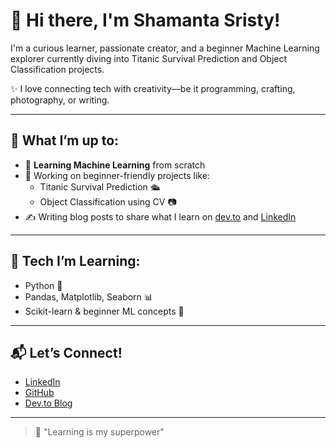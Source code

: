 # 👋 Hi there, I'm Shamanta Sristy!

I'm a curious learner, passionate creator, and a beginner Machine Learning explorer currently diving into Titanic Survival Prediction and Object Classification projects.

✨ I love connecting tech with creativity—be it programming, crafting, photography, or writing.

---

## 🚀 What I’m up to:

- 🎯 **Learning Machine Learning** from scratch
- 🧠 Working on beginner-friendly projects like:
  - Titanic Survival Prediction 🛳️
  - Object Classification using CV 📷
- ✍️ Writing blog posts to share what I learn on [dev.to](https://dev.to/shamantasristy) and [LinkedIn](https://www.linkedin.com/in/shamanta-sristy/)

---

## 🧰 Tech I’m Learning:
- Python 🐍
- Pandas, Matplotlib, Seaborn 📊
- Scikit-learn & beginner ML concepts 🤖

---

## 📬 Let’s Connect!
- [LinkedIn](https://www.linkedin.com/in/shamanta-sristy/)
- [GitHub](https://github.com/ShamantaSristy)
- [Dev.to Blog](https://dev.to/shamantasristy)

---

> 🌻 "Learning is my superpower"

